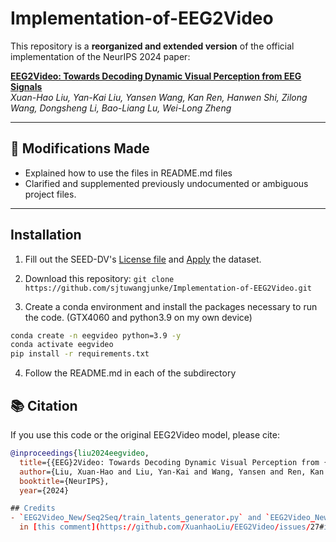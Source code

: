# Implementation-of-EEG2Video

This repository is a **reorganized and extended version** of the official implementation of the NeurIPS 2024 paper:

**[EEG2Video: Towards Decoding Dynamic Visual Perception from EEG Signals](https://nips.cc/virtual/2024/poster/95156)**  
*Xuan-Hao Liu, Yan-Kai Liu, Yansen Wang, Kan Ren, Hanwen Shi, Zilong Wang, Dongsheng Li, Bao-Liang Lu, Wei-Long Zheng*

---

## 🔧 Modifications Made
- Explained how to use the files in README.md files
- Clarified and supplemented previously undocumented or ambiguous project files.
---
## Installation

1. Fill out the SEED-DV's [License file](https://cloud.bcmi.sjtu.edu.cn/sharing/o64PBIsIc) and [Apply](https://bcmi.sjtu.edu.cn/ApplicationForm/apply_form/) the dataset.

2. Download this repository: ``git clone https://github.com/sjtuwangjunke/Implementation-of-EEG2Video.git``

3. Create a conda environment and install the packages necessary to run the code. (GTX4060 and python3.9 on my own device)

```bash
conda create -n eegvideo python=3.9 -y
conda activate eegvideo
pip install -r requirements.txt
```
4. Follow the README.md in each of the subdirectory

## 📚 Citation
If you use this code or the original EEG2Video model, please cite:

```bibtex
@inproceedings{liu2024eegvideo,
  title={{EEG}2Video: Towards Decoding Dynamic Visual Perception from {EEG} Signals},
  author={Liu, Xuan-Hao and Liu, Yan-Kai and Wang, Yansen and Ren, Kan and Shi, Hanwen and Wang, Zilong and Li, Dongsheng and Lu, Bao-Liang and Zheng, Wei-Long},
  booktitle={NeurIPS},
  year={2024}

## Credits
- `EEG2Video_New/Seq2Seq/train_latents_generator.py` and `EEG2Video_New/Seq2Seq/train_latents_generator.py` are based on a code snippet posted by GitHub user [@gaspachoo](https://github.com/gaspachoo)  
  in [this comment](https://github.com/XuanhaoLiu/EEG2Video/issues/27#issuecomment-2921221772).  
